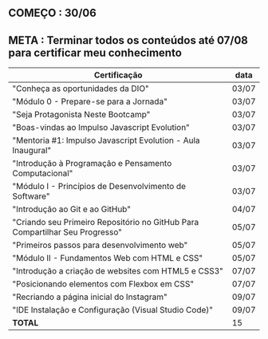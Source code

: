 ## COMEÇO : 30/06 
## META : Terminar todos os conteúdos até 07/08 para certificar meu conhecimento

|                            Certificação                                     |  data  |
|-----------------------------------------------------------------------------|--------|
| "Conheça as oportunidades da DIO"                                           | 03/07  |
| "Módulo 0 - Prepare-se para a Jornada"                                      | 03/07  |
| "Seja Protagonista Neste Bootcamp"                                          | 03/07  |
| "Boas-vindas ao Impulso Javascript Evolution"                               | 03/07  |
| "Mentoria #1: Impulso Javascript Evolution - Aula Inaugural"                | 03/07  |
| "Introdução à Programação e Pensamento Computacional"                       | 03/07  |
| "Módulo I - Princípios de Desenvolvimento de Software"                      | 03/07  |
| "Introdução ao Git e ao GitHub"                                             | 04/07  | 
| "Criando seu Primeiro Repositório no GitHub Para Compartilhar Seu Progresso"| 05/07  |
| "Primeiros passos para desenvolvimento web"                                 | 05/07  |
| "Módulo II - Fundamentos Web com HTML e CSS"                                | 05/07  |
| "Introdução a criação de websites com HTML5 e CSS3"                         | 07/07  |
| "Posicionando elementos com Flexbox em CSS"                                 | 07/07  |
| "Recriando a página inicial do Instagram"                                   | 09/07  |
| "IDE Instalação e Configuração (Visual Studio Code)"                        | 09/07  |
|                               **TOTAL**                                     |  15    |
